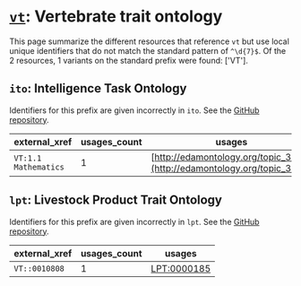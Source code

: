 # [`vt`](https://bioregistry.io/vt): Vertebrate trait ontology

This page summarize the different resources that reference `vt`
but use local unique identifiers that do not match the standard pattern of
`^\d{7}$`. Of the 2 resources,
1 variants on the standard prefix were found: ['VT'].

## `ito`: Intelligence Task Ontology

Identifiers for this prefix are given incorrectly in `ito`. See the [GitHub repository](https://github.com/OpenBioLink/ITO).

| external_xref        |   usages_count | usages                                                                   |
|----------------------|----------------|--------------------------------------------------------------------------|
| `VT:1.1 Mathematics` |              1 | [http://edamontology.org/topic_3315](http://edamontology.org/topic_3315) |

## `lpt`: Livestock Product Trait Ontology

Identifiers for this prefix are given incorrectly in `lpt`. See the [GitHub repository](https://github.com/AnimalGenome/livestock-product-trait-ontology).

| external_xref   |   usages_count | usages                                                    |
|-----------------|----------------|-----------------------------------------------------------|
| `VT::0010808`   |              1 | [LPT:0000185](http://purl.obolibrary.org/obo/LPT_0000185) |

